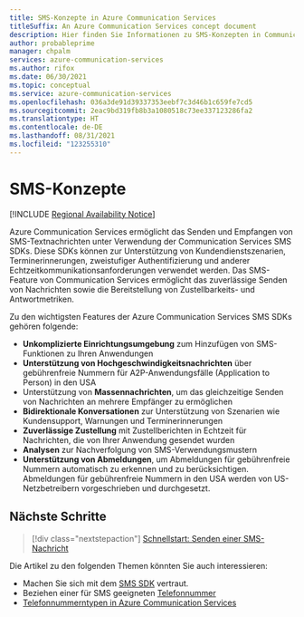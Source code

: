 ```yaml
---
title: SMS-Konzepte in Azure Communication Services
titleSuffix: An Azure Communication Services concept document
description: Hier finden Sie Informationen zu SMS-Konzepten in Communication Services.
author: probableprime
manager: chpalm
services: azure-communication-services
ms.author: rifox
ms.date: 06/30/2021
ms.topic: conceptual
ms.service: azure-communication-services
ms.openlocfilehash: 036a3de91d39337353eebf7c3d46b1c659fe7cd5
ms.sourcegitcommit: 2eac9bd319fb8b3a1080518c73ee337123286fa2
ms.translationtype: HT
ms.contentlocale: de-DE
ms.lasthandoff: 08/31/2021
ms.locfileid: "123255310"
---
```

# <a name="sms-concepts"></a>SMS-Konzepte

[!INCLUDE [Regional Availability Notice](../../includes/regional-availability-include.md)]

Azure Communication Services ermöglicht das Senden und Empfangen von SMS-Textnachrichten unter Verwendung der Communication Services SMS SDKs. Diese SDKs können zur Unterstützung von Kundendienstszenarien, Terminerinnerungen, zweistufiger Authentifizierung und anderer Echtzeitkommunikationsanforderungen verwendet werden. Das SMS-Feature von Communication Services ermöglicht das zuverlässige Senden von Nachrichten sowie die Bereitstellung von Zustellbarkeits- und Antwortmetriken.

Zu den wichtigsten Features der Azure Communication Services SMS SDKs gehören folgende:

-  **Unkomplizierte Einrichtungsumgebung** zum Hinzufügen von SMS-Funktionen zu Ihren Anwendungen
- **Unterstützung von Hochgeschwindigkeitsnachrichten** über gebührenfreie Nummern für A2P-Anwendungsfälle (Application to Person) in den USA
- Unterstützung von **Massennachrichten**, um das gleichzeitige Senden von Nachrichten an mehrere Empfänger zu ermöglichen
- **Bidirektionale Konversationen** zur Unterstützung von Szenarien wie Kundensupport, Warnungen und Terminerinnerungen
- **Zuverlässige Zustellung** mit Zustellberichten in Echtzeit für Nachrichten, die von Ihrer Anwendung gesendet wurden
- **Analysen** zur Nachverfolgung von SMS-Verwendungsmustern
- **Unterstützung von Abmeldungen**, um Abmeldungen für gebührenfreie Nummern automatisch zu erkennen und zu berücksichtigen. Abmeldungen für gebührenfreie Nummern in den USA werden von US-Netzbetreibern vorgeschrieben und durchgesetzt.

## <a name="next-steps"></a>Nächste Schritte

> [!div class="nextstepaction"]
> [Schnellstart: Senden einer SMS-Nachricht](../../quickstarts/telephony-sms/send.md)

Die Artikel zu den folgenden Themen könnten Sie auch interessieren:

- Machen Sie sich mit dem [SMS SDK](../telephony-sms/sdk-features.md) vertraut.
- Beziehen einer für SMS geeigneten [Telefonnummer](../../quickstarts/telephony-sms/get-phone-number.md)
- [Telefonnummerntypen in Azure Communication Services](../telephony-sms/plan-solution.md)
